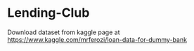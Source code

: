 # Lending-Club

Download dataset from kaggle page at https://www.kaggle.com/mrferozi/loan-data-for-dummy-bank

